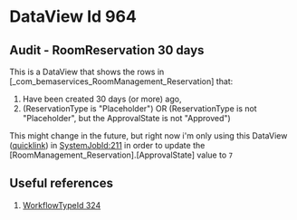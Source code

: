 # DataView Id 964
## Audit - RoomReservation 30 days
This is a DataView that shows the rows in [_com_bemaservices_RoomManagement_Reservation] that:
1. Have been created 30 days (or more) ago,
2. (ReservationType is "Placeholder") OR (ReservationType is not "Placeholder", but the ApprovalState is not "Approved")

This might change in the future, but right now i'm only using this DataView ([quicklink](https://rock.vrl.church/reporting/dataviews?DataViewId=964)) in [SystemJobId:211](https://rock.vrl.church/admin/system/jobs/211) in order to update the [RoomManagement_Reservation].[ApprovalState] value to `7`

## Useful references
1. [WorkflowTypeId 324](../../WorkflowTypes/WorkflowTypeId_324/README.md)
